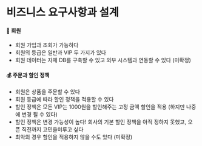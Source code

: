 # 비즈니스 요구사항과 설계

#### 👥 회원
* 회원 가입과 조회가 가능하다
* 회원의 등급은 일반과 VIP 두 가지가 있다
* 회원 데이터는 자체 DB를 구축할 수 있고 외부 시스템과 연동할 수 있다 (미확정)

#### 💰 주문과 할인 정책
* 회원은 상품을 주문할 수 있다
* 회원 등급에 따라 할인 정책을 적용할 수 있다
* 할인 정책은 모든 VIP는 1000원을 할인해주는 고정 금액 할인을 적용 (하지만 나중에 변경 될 수 있다)
* 할인 정책은 변경 가능성이 높다! 회사의 기본 할인 정책을 아직 정하지 못했고, 오픈 직전까지 고민을미루고 싶다
* 최악의 경우 할인을 적용하지 않을 수도 있다 (미확정)
